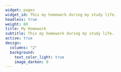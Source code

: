 ```yaml
---
widget: pages
widget_id: This my homework during my study life.
headless: true
weight: 60
title: My Homework
subtitle: This my homework during my study life.
active: true
design:
  columns: "2"
  background:
    text_color_light: true
    image_darken: 0
---
```

